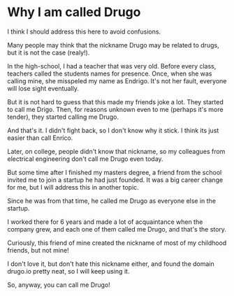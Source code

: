 # Why I am called Drugo

I think I should address this here to avoid confusions.

Many people may think that the nickname Drugo may be related to drugs, but it is
not the case (realy!).

In the high-school, I had a teacher that was very old. Before every class, teachers
called the students names for presence. Once, when she was calling mine, she
misspeled my name as Endrigo. It's not her fault, everyone will lose sight eventually.

But it is not hard to guess that this made my friends joke a lot. They started to
call me Drigo. Then, for reasons unknown even to me (perhaps it's more tender),
they started calling me Drugo.

And that's it. I didn't fight back, so I don't know why it stick. I think its just
easier than call Enrico.

Later, on college, people didn't know that nickname, so my colleagues from
electrical engineering don't call me Drugo even today.

But some time after I finished my masters degree, a friend from the school
invited me to join a startup he had just founded. It was a big career change for
me, but I will address this in another topic.

Since he was from that time, he called me Drugo as everyone else in the startup.

I worked there for 6 years and made a lot of acquaintance when the company grew,
and each one of them called me Drugo, and that's the story.

Curiously, this friend of mine created the nickname of most of my childhood friends,
but not mine!

I don't love it, but don't hate this nickname either, and found the domain drugo.io
pretty neat, so I will keep using it.

So, anyway, you can call me Drugo!
